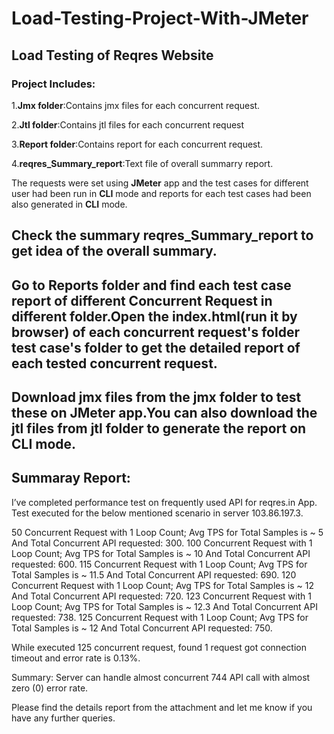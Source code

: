 # Load-Testing-Project-With-JMeter

## Load Testing of Reqres Website

### Project Includes:

1.**Jmx folder**:Contains jmx files for each concurrent request.

2.**Jtl folder**:Contains jtl files for each concurrent request

3.**Report folder**:Contains report for each concurrent request.

4.**reqres_Summary_report**:Text file of overall summarry report.


The requests were set using **JMeter** app and the test cases for different user had been run  in **CLI** mode and reports for each test cases had been also generated in
**CLI** mode.

## Check the summary reqres_Summary_report to get idea of the overall summary.

## Go to Reports folder and find each test case report of different Concurrent Request in different folder.Open the index.html(run it by browser) of each concurrent request's folder  test case's folder to get the detailed report of each tested concurrent request.

## Download jmx files from the jmx folder to test these on JMeter app.You can also download the jtl files from jtl folder to generate the report on CLI mode.

## Summaray Report:

I’ve completed performance test on frequently used API for reqres.in App. 
Test executed for the below mentioned scenario in server 103.86.197.3. 

50 Concurrent Request with 1 Loop Count; Avg TPS for Total Samples is ~ 5 And Total Concurrent API requested: 300.
100 Concurrent Request with 1 Loop Count; Avg TPS for Total Samples is ~ 10 And Total Concurrent API requested: 600.
115 Concurrent Request with 1 Loop Count; Avg TPS for Total Samples is ~ 11.5 And Total Concurrent API requested: 690.
120 Concurrent Request with 1 Loop Count; Avg TPS for Total Samples is ~ 12 And Total Concurrent API requested: 720.
123 Concurrent Request with 1 Loop Count; Avg TPS for Total Samples is ~ 12.3 And Total Concurrent API requested: 738.
125 Concurrent Request with 1 Loop Count; Avg TPS for Total Samples is ~ 12 And Total Concurrent API requested: 750.

While executed 125 concurrent request, found  1 request got connection timeout and error rate is 0.13%. 

Summary: Server can handle almost concurrent 744 API call with almost zero (0) error rate.

Please find the details report from the attachment and  let me know if you have any further queries. 
